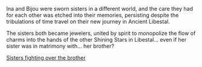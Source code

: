 <!-- title: Long Lost Sisters -->

Ina and Bijou were sworn sisters in a different world, and the care they had for each other was etched into their memories, persisting despite the tribulations of time travel on their new journey in Ancient Libestal.

The sisters both became jewelers, united by spirit to monopolize the flow of charms into the hands of the other Shining Stars in Libestal... even if her sister was in matrimony with... her brother?

[Sisters fighting over the brother](#embed:https://www.youtube.com/live/pEAXwijhfFY?si=DwzaRTHN81VxoI_I&t=9050)
